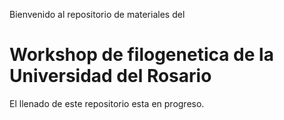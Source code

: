 Bienvenido al repositorio de materiales del
# Workshop de filogenetica de la Universidad del Rosario

El llenado de este repositorio esta en progreso.